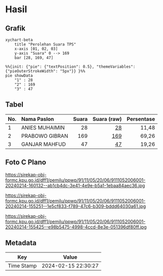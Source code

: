 # Hasil

## Grafik

```mermaid
xychart-beta
    title "Perolehan Suara TPS"
    x-axis [01, 02, 03]
    y-axis "Suara" 0 --> 169
    bar [28, 169, 47]
```

```mermaid
%%{init: {"pie": {"textPosition": 0.5}, "themeVariables": {"pieOuterStrokeWidth": "5px"}} }%%
pie showData
    "1" : 28
    "2" : 169
    "3" : 47
```

## Tabel

| No. | Nama Paslon    | Suara | Suara (raw) | Persentase |
|:--- |:-------------- | -----:| -----------:| ----------:|
| 1   | ANIES MUHAIMIN | 28    | [28][p-1]   | 11,48      |
| 2   | PRABOWO GIBRAN | 169   | [169][p-2]  | 69,26      |
| 3   | GANJAR MAHFUD  | 47    | [47][p-3]   | 19,26      |


[p-1]: https://github.com/gigit-pemilu/pemilu-2024-91-papua/blob/main/pilpres/hitung-suara/sub/91-papua/sub/11-keerom/sub/05-skanto/sub/2006-intaimelyan/sub/001-tps/sub/paslon-1.txt
[p-2]: https://github.com/gigit-pemilu/pemilu-2024-91-papua/blob/main/pilpres/hitung-suara/sub/91-papua/sub/11-keerom/sub/05-skanto/sub/2006-intaimelyan/sub/001-tps/sub/paslon-2.txt
[p-3]: https://github.com/gigit-pemilu/pemilu-2024-91-papua/blob/main/pilpres/hitung-suara/sub/91-papua/sub/11-keerom/sub/05-skanto/sub/2006-intaimelyan/sub/001-tps/sub/paslon-3.txt

## Foto C Plano

https://sirekap-obj-formc.kpu.go.id/dff1/pemilu/ppwp/91/11/05/20/06/9111052006001-20240214-160132--ab1cb4dc-3e41-4e9e-b5a1-1ebaa84aec36.jpg

https://sirekap-obj-formc.kpu.go.id/dff1/pemilu/ppwp/91/11/05/20/06/9111052006001-20240214-155251--1e5cf833-f789-47c6-b309-bddd64030a61.jpg

https://sirekap-obj-formc.kpu.go.id/dff1/pemilu/ppwp/91/11/05/20/06/9111052006001-20240214-155425--e98b5475-4998-4ccd-8e3e-051396df80ff.jpg


## Metadata

| Key        | Value               |
| ---------- | ------------------- |
| Time Stamp | 2024-02-15 22:30:27 |



